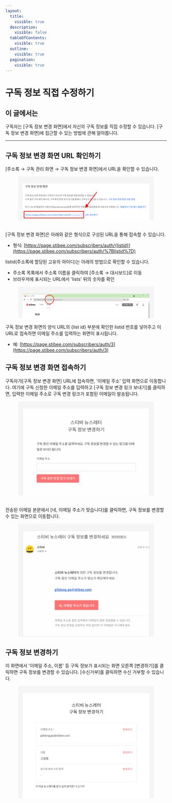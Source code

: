 ```yaml
---
layout:
  title:
    visible: true
  description:
    visible: false
  tableOfContents:
    visible: true
  outline:
    visible: true
  pagination:
    visible: true
---
```


# 구독 정보 직접 수정하기

## 이 글에서는

구독자는 \[구독 정보 변경 화면]에서 자신의 구독 정보를 직접 수정할 수 있습니다. \[구독 정보 변경 화면]에 접근할 수 있는 방법에 관해 알아봅니다.

***

## 구독 정보 변경 화면 URL 확인하기

\[주소록 → 구독 관리 화면 → 구독 정보 변경 화면]에서 URL을 확인할 수 있습니다.

<figure><img src="../../.gitbook/assets/1 (14).png" alt=""><figcaption></figcaption></figure>

\
&#x20;\[구독 정보 변경 화면]은 아래와 같은 형식으로 구성된 URL을 통해 접속할 수 있습니다.

* 형식: [https://page.stibee.com/subscribers/auth/{listid}](https://page.stibee.com/subscribers/auth/%7Blistid%7D)

listid(주소록에 할당된 고유의 아이디)는 아래의 방법으로 확인할 수 있습니다.

* 주소록 목록에서 주소록 이름을 클릭하여 \[주소록 → 대시보드]로 이동
* 브라우저에 표시되는 URL에서 'lists' 뒤의 숫자를 확인

<figure><img src="../../.gitbook/assets/2 (14).png" alt=""><figcaption></figcaption></figure>

구독 정보 변경 화면의 양식 URL의 {list id} 부분에 확인한 listid 번호를 넣어주고 이 URL로 접속하면 이메일 주소를 입력하는 화면이 표시됩니다.

* 예: [https://page.stibee.com/subscribers/auth/3](https://page.stibee.com/subscribers/auth/3)



## 구독 정보 변경 화면 접속하기

구독자가\[구독 정보 변경 화면] URL에 접속하면, '이메일 주소' 입력 화면으로 이동합니다. 여기에 구독 신청한 이메일 주소를 입력하고 \[구독 정보 변경 링크 보내기]를 클릭하면, 입력한 이메일 주소로 구독 변경 링크가 포함된 이메일이 발송됩니다.

<figure><img src="../../.gitbook/assets/3 (15).png" alt=""><figcaption></figcaption></figure>

\
전송된 이메일 본문에서 \[네, 이메일 주소가 맞습니다]를 클릭하면, 구독 정보를 변경할 수 있는 화면으로 이동합니다.

<figure><img src="../../.gitbook/assets/4 (16).png" alt=""><figcaption></figcaption></figure>

## 구독 정보 변경하기

이 화면에서 '이메일 주소, 이름' 등 구독 정보가 표시되는 화면 오른쪽 \[변경하기]를 클릭하면 구독 정보를 변경할 수 있습니다. \[수신거부]를 클릭하면 수신 거부할 수 있습니다.

<figure><img src="../../.gitbook/assets/5 (12).png" alt=""><figcaption></figcaption></figure>

